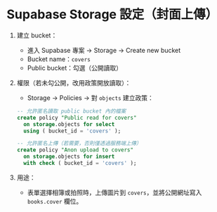 # Supabase Storage 設定（封面上傳）

1. 建立 bucket：
   - 進入 Supabase 專案 → Storage → Create new bucket
   - Bucket name：`covers`
   - Public bucket：勾選（公開讀取）

2. 權限（若未勾公開，改用政策開放讀取）：
   - Storage → Policies → 對 `objects` 建立政策：
   ```sql
   -- 允許匿名讀取 public bucket 內的檔案
   create policy "Public read for covers"
     on storage.objects for select
     using ( bucket_id = 'covers' );

   -- 允許匿名上傳（若需要，否則僅透過服務端上傳）
   create policy "Anon upload to covers"
     on storage.objects for insert
     with check ( bucket_id = 'covers' );
   ```

3. 用途：
   - 表單選擇相簿或拍照時，上傳圖片到 `covers`，並將公開網址寫入 `books.cover` 欄位。
